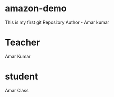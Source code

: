 # amazon-demo
This is my first git Repository
Author -  Amar kumar

# Teacher 
Amar Kumar
# student
Amar Class
